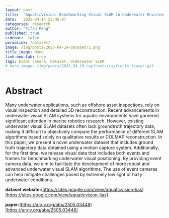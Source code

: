 ```yaml
---
layout: post
title:  "AquaticVision: Benchmarking Visual SLAM in Underwater Environment with Events and Frames"
date:   2025-04-14 23:46:07
categories: research
author: "Yifan Peng"
published: true
sidebar:  false
permalink: /dataset/
image: /img/posts/2025-04-14-dataset/1.png
title_image: None
link-new-tab: true
tags: Event camera, Dataset, Underwater SLAM
# hero_image: /img/posts/2025-04-10-rayfronts/rayfronts-teaser.gif
---
```


# Abstract

Many underwater applications, such as offshore asset inspections, rely on visual inspection and detailed 3D reconstruction. Recent advancements in underwater visual SLAM systems for aquatic environments have garnered significant attention in marine robotics research. However, existing underwater visual SLAM datasets often lack groundtruth trajectory data, making it difficult to objectively compare the performance of different SLAM algorithms based solely on qualitative results or COLMAP reconstruction. In this paper, we present a novel underwater dataset that includes ground truth trajectory data obtained using a motion capture system. Additionally, for the first time, we release visual data that includes both events and frames for benchmarking underwater visual positioning. By providing event camera data, we aim to facilitate the development of more robust and advanced underwater visual SLAM algorithms. The use of event cameras can help mitigate challenges posed by extremely low light or hazy underwater conditions.

**dataset website:**(https://sites.google.com/view/aquaticvision-lias)[https://sites.google.com/view/aquaticvision-lias]

**paper:**(https://arxiv.org/abs/2505.03448)[https://arxiv.org/abs/2505.03448]